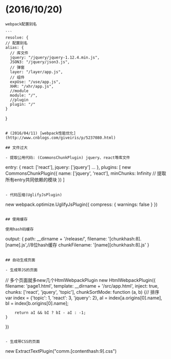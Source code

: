 # (2016/10/20) 

	webpack配置别名

	```
	resolve: {
    // 配置别名
    alias: {
      // 库文件
      jquery: "/jquery/jquery-1.12.4.min.js",
      JSON3: "/jquery/json3.js",
      // 弹窗
      layer: "/layer/app.js",
      // 组件
      expUse: "/use/app.js",
      XHR: "/xhr/app.js",
      //module
      module: "/",
      //plugin
      plugin: "/"
    }
  }
  ```

# (2016/04/11) [webpack性能优化](http://www.cnblogs.com/giveiris/p/5237080.html)

## 文件过大

- 提取公用代码: (CommonsChunkPlugin) jquery、react等库文件

```
entry: {
	react: ['react'],
	jquery: ['jquery']
	...
},
plugins: [
	new CommonsChunkPlugin({
		name: ['jquery', 'react'],
		minChunks: Infinity // 提取所有entry共同依赖的模块
	})
]
```

- 代码压缩(UglifyJsPlugin)

```
new webpack.optimize.UglifyJsPlugin({
	compress: {
		warnings: false
	}
})
```

## 使用缓存

使用hash码缓存

```
output: {
	path: __dirname + '/release/',
	filename: '[chunkhash:8].[name].js',//8位hash缓存
	chunkFilename: '[name][chunkhash:8].js'
}
```

## 自动生成页面

- 生成带JS的页面

```
// 多个页面就多new几个HtmlWebpackPlugin
new HtmlWebpackPlugin({
	filename: 'page1.html',
	template: __dirname + '/src/app.html',
	inject: true,
	chunks: ['react', 'jquery', 'topic'],
	chunkSortMode: function (a, b) {// 排序
		var index = {'topic': 1, 'react': 3, 'jquery': 2},
			aI = index[a.origins[0].name],
			bI = index[b.origins[0].name];
			
		return aI && bI ? bI - aI : -1;
	}
})
```

- 生成带CSS的页面

```
new ExtractTextPlugin("comm.[contenthash:9].css")
```